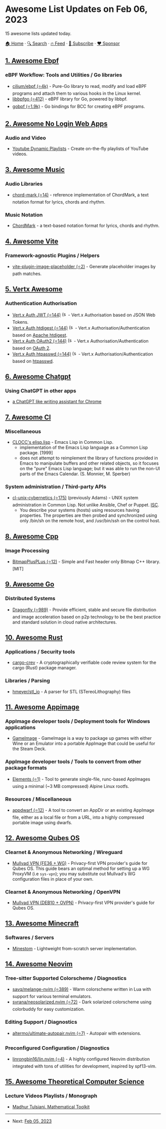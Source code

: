 # Awesome List Updates on Feb 06, 2023

15 awesome lists updated today.

[🏠 Home](/README.md) · [🔍 Search](https://www.trackawesomelist.com/search/) · [🔥 Feed](https://www.trackawesomelist.com/rss.xml) · [📮 Subscribe](https://trackawesomelist.us17.list-manage.com/subscribe?u=d2f0117aa829c83a63ec63c2f&id=36a103854c) · [❤️  Sponsor](https://github.com/sponsors/theowenyoung)



## [1. Awesome Ebpf](/content/zoidbergwill/awesome-ebpf/README.md)

### eBPF Workflow: Tools and Utilities / Go libraries

*   [cilium/ebpf (⭐4k)](https://github.com/cilium/ebpf) - Pure-Go library to read, modify and load eBPF programs and attach them to various hooks in the Linux kernel.
*   [libbpfgo (⭐412)](https://github.com/aquasecurity/libbpfgo) - eBPF library for Go, powered by libbpf.
*   [gobpf (⭐1.9k)](https://github.com/iovisor/gobpf) - Go bindings for BCC for creating eBPF programs.

## [2. Awesome No Login Web Apps](/content/aviaryan/awesome-no-login-web-apps/README.md)

### Audio and Video

*   [Youtube Dynamic Playlists](https://youtube.ndo.dev) - Create on-the-fly playlists of YouTube videos.

## [3. Awesome Music](/content/ciconia/awesome-music/README.md)

### Audio Libraries

*   [chord-mark (⭐14)](https://github.com/no-chris/chord-mark) - reference implementation of ChordMark, a text notation format for lyrics, chords and rhythm.

### Music Notation

*   [ChordMark](https://chordmark.netlify.app/) - a text-based notation format for lyrics, chords and rhythm.

## [4. Awesome Vite](/content/vitejs/awesome-vite/README.md)

### Framework-agnostic Plugins / Helpers

*   [vite-plugin-image-placeholder (⭐2)](https://github.com/pengzhanbo/vite-plugin-image-placeholder) - Generate placeholder images by path matches.

## [5. Vertx Awesome](/content/vert-x3/vertx-awesome/README.md)

### Authentication Authorisation

*   [Vert.x Auth JWT (⭐144)](https://github.com/eclipse-vertx/vertx-auth/tree/master/vertx-auth-jwt)  <img src="https://github.com/vert-x3/vertx-awesome/raw/master/vertx-favicon.svg" alt="(stack)" title="Vert.x Stack" height="16px"> - Vert.x Authorisation based on JSON Web Tokens.
*   [Vert.x Auth htdigest (⭐144)](https://github.com/eclipse-vertx/vertx-auth/tree/master/vertx-auth-htdigest)  <img src="https://github.com/vert-x3/vertx-awesome/raw/master/vertx-favicon.svg" alt="(stack)" title="Vert.x Stack" height="16px"> - Vert.x Authorisation/Authentication based on [Apache htdigest](https://httpd.apache.org/docs/2.4/programs/htdigest.html).
*   [Vert.x Auth OAuth2 (⭐144)](https://github.com/eclipse-vertx/vertx-auth/tree/master/vertx-auth-oauth2) <img src="https://github.com/vert-x3/vertx-awesome/raw/master/vertx-favicon.svg" alt="(stack)" title="Vert.x Stack" height="16px"> - Vert.x Authorisation/Authentication based on [OAuth 2](https://oauth.net/2/).
*   [Vert.x Auth htpasswd (⭐144)](https://github.com/eclipse-vertx/vertx-auth/tree/master/vertx-auth-htpasswd) <img src="https://github.com/vert-x3/vertx-awesome/raw/master/vertx-favicon.svg" alt="(stack)" title="Vert.x Stack" height="16px"> - Vert.x Authorisation/Authentication based on [htpasswd](https://httpd.apache.org/docs/2.4/programs/htpasswd.html).

## [6. Awesome Chatgpt](/content/saharmor/awesome-chatgpt/README.md)

### Using ChatGPT in other apps

*   [a ChatGPT like writing assistant for Chrome](https://chrome.google.com/webstore/detail/writingmate-1-chatgpt-wri/iihamopomflffiecicbgelncanmfionp)

## [7. Awesome Cl](/content/CodyReichert/awesome-cl/README.md)

### Miscellaneous

*   [CLOCC's elisp.lisp](https://sourceforge.net/p/clocc/hg/ci/default/tree/src/cllib/elisp.lisp) - Emacs Lisp in Common Lisp.
    *   implementation of the Emacs Lisp language as a Common Lisp package. \[1999]
    *   does not attempt to reimplement the library of functions provided in Emacs to manipulate buffers and other related objects, so it focuses on the "pure" Emacs Lisp language; but it was able to run the non-UI parts of the Emacs Calendar. (S. Monnier, M. Sperber)

### System administration / Third-party APIs

*   [cl-unix-cybernetics (⭐175)](https://github.com/cl-unix-cybernetics/cl-unix-cybernetics) (previously Adams) - UNIX system administration in Common Lisp. Not unlike Ansible, Chef or Puppet. [ISC](https://en.wikipedia.org/wiki/ISC_license).
    *   You describe your systems (hosts) using resources having properties. The properties are then probed and synchronized using only /bin/sh on the remote host, and /usr/bin/ssh on the control host.

## [8. Awesome Cpp](/content/fffaraz/awesome-cpp/README.md)

### Image Processing

*   [BitmapPlusPLus (⭐12)](https://github.com/baderouaich/BitmapPlusPlus) - Simple and Fast header only Bitmap C++ library. \[MIT]

## [9. Awesome Go](/content/avelino/awesome-go/README.md)

### Distributed Systems

*   [Dragonfly (⭐989)](https://github.com/dragonflyoss/Dragonfly2) - Provide efficient, stable and secure file distribution and image acceleration based on p2p technology to be the best practice and standard solution in cloud native architectures.

## [10. Awesome Rust](/content/rust-unofficial/awesome-rust/README.md)

### Applications / Security tools

*   [cargo-crev](https://crates.io/crates/cargo-crev) - A cryptographically verifiable code review system for the cargo (Rust) package manager.

### Libraries / Parsing

*   [hmeyer/stl\_io](https://crates.io/crates/stl_io) - A parser for STL (STereoLithography) files

## [11. Awesome Appimage](/content/AppImageCommunity/awesome-appimage/README.md)

### AppImage developer tools / Deployment tools for Windows applications

*   [GameImage](https://gitlab.com/formigoni/gameimage) -  GameImage is a way to package up games with either Wine or an Emulator into a portable AppImage that could be useful for the Steam Deck.

### AppImage developer tools / Tools to convert from other package formats

*   [Elements (⭐1)](https://github.com/s-zeid/elements) - Tool to generate single-file, runc-based AppImages using a minimal (\~3 MB compressed) Alpine Linux rootfs.

### Resources / Miscellaneous

*   [appdwarf (⭐12)](https://github.com/Phantop/appdwarf) - A tool to convert an AppDir or an existing AppImage file, either as a local file or from a URL, into a highly compressed portable image using dwarfs.

## [12. Awesome Qubes OS](/content/xn0px90/Awesome-Qubes-OS/README.md)

### Clearnet & Anonymous Networking / Wireguard

*   [Mullvad VPN (FE36 + WG)](https://mullvad.net/en/help/wireguard-on-qubes-os/) - Privacy-first VPN provider's guide for Qubes OS. This guide bears an optimal method for setting up a WG ProxyVM (i.e `sys-vpn`); you may substitute out Mullvad's WG configuration files in place of your own.

### Clearnet & Anonymous Networking / OpenVPN

*   [Mullvad VPN (DEB10 + OVPN)](https://mullvad.net/en/help/qubes-os-4-and-mullvad-vpn/) - Privacy-first VPN provider's guide for Qubes OS.

## [13. Awesome Minecraft](/content/bs-community/awesome-minecraft/README.md)

### Softwares / Servers

*   [Minestom](https://minestom.net/) - Lightweight from-scratch server implementation.

## [14. Awesome Neovim](/content/rockerBOO/awesome-neovim/README.md)

### Tree-sitter Supported Colorscheme / Diagnostics

*   [savq/melange-nvim (⭐389)](https://github.com/savq/melange-nvim) - Warm colorscheme written in Lua with support for various terminal emulators.
*   [svrana/neosolarized.nvim (⭐72)](https://github.com/svrana/neosolarized.nvim) - Dark solarized colorscheme using colorbuddy for easy customization.

### Editing Support / Diagnostics

*   [altermo/ultimate-autopair.nvim (⭐7)](https://github.com/altermo/ultimate-autopair.nvim) - Autopair with extensions.

### Preconfigured Configuration / Diagnostics

*   [linrongbin16/lin.nvim (⭐4)](https://github.com/linrongbin16/lin.nvim) - A highly configured Neovim distribution integrated with tons of utilities for development, inspired by spf13-vim.

## [15. Awesome Theoretical Computer Science](/content/mostafatouny/awesome-theoretical-computer-science/README.md)

### Lecture Videos Playlists / Monograph

*   [Madhur Tulsiani. Mathematical Toolkit](https://www.youtube.com/playlist?list=PLk-BCMYCWSzW-nPNnw19Y6oQJnvaAcp1I)

---

- Next: [Feb 05, 2023](/content/2023/02/05/README.md)